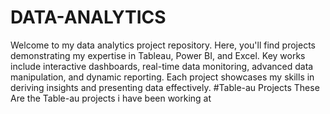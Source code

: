 # DATA-ANALYTICS
Welcome to my data analytics project repository. Here, you'll find projects demonstrating my expertise in Tableau, Power BI, and Excel. Key works include interactive dashboards, real-time data monitoring, advanced data manipulation, and dynamic reporting. Each project showcases my skills in deriving insights and presenting data effectively.
#Table-au Projects
These Are the Table-au projects i have been working at 

